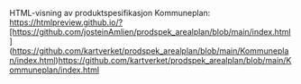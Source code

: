 HTML-visning av produktspesifikasjon Kommuneplan: https://htmlpreview.github.io/?[https://github.com/josteinAmlien/prodspek_arealplan/blob/main/index.html
](https://github.com/kartverket/prodspek_arealplan/blob/main/Kommuneplan/index.html)https://github.com/kartverket/prodspek_arealplan/blob/main/Kommuneplan/index.html
